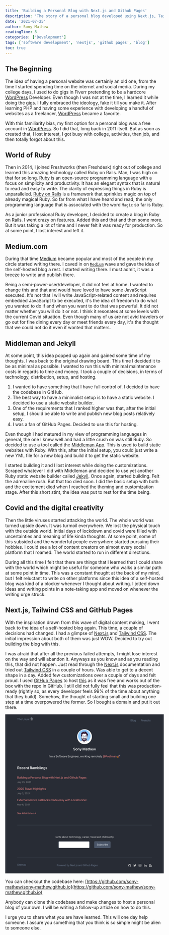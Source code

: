 ```yaml
---
title: 'Building a Personal Blog with Next.js and Github Pages'
description: 'The story of a personal blog developed using Next.js, Tailwind CSS and hosted freely using GitHub Pages.'
date: '2021-07-25'
author: Sony Mathew
readingTime: 8
categories: ['Development']
tags: ['software development', 'nextjs', 'github pages', 'blog']
toc: true
---
```


## The Beginning

The idea of having a personal website was certainly an old one, from the time I started spending time on the internet and social media. During my college days, I used to do gigs in Fiverr pretending to be a hardcore [WordPress](https://wordpress.com/) Developer. Even though I was not at the time, I learned it while doing the gigs. I fully embraced the ideology, fake it till you make it. After learning PHP and having some experience with developing a handful of websites as a freelancer, [WordPress](https://wordpress.com/) became a favorite.

With this familiarity bias, my first option for a personal blog was a free account in [WordPress](https://wordpress.com/). So I did that, long back in 2011 itself. But as soon as created that, I lost interest, I got busy with college, activities, then job, and then totally forgot about this.

## World of Ruby

Then in 2014, I joined Freshworks (then Freshdesk) right out of college and learned this amazing technology called Ruby on Rails. Man, I was high on that for so long. [Ruby](https://www.ruby-lang.org/en/) is an open-source programming language with a focus on simplicity and productivity. It has an elegant syntax that is natural to read and easy to write. The clarity of expressing things in Ruby is unparalleled. [Ruby on Rails](https://rubyonrails.org/) is a framework that sprinkles magic on top of already magical Ruby. So far from what I have heard and read, the only programming language that is associated with the word `Magic` so far is Ruby.

As a junior professional Ruby developer, I decided to create a blog in Ruby on Rails. I went crazy on features. Added this and that and then some more. But it was taking a lot of time and I never felt it was ready for production. So at some point, I lost interest and left it.

## Medium.com

During that time [Medium](https://medium.com/) became popular and most of the people in my circle started writing there. I caved in on [`Medium`](https://medium.com/) wave and gave the idea of the self-hosted blog a rest. I started writing there. I must admit, it was a breeze to write and publish there.

Being a semi-power-user/developer, it did not feel at home. I wanted to change this and that and would have loved to have some JavaScript executed. It's not that I will write JavaScript-related content and requires embedded JavaScript to be executed, it's the idea of freedom to do what you wanted to do if and when you want to do that was powerful. It did not matter whether you will do it or not. I think it resonates at some levels with the current Covid situation. Even though many of us are not avid travelers or go out for fine dining every day or meet friends every day, it's the thought that we could not do it even if wanted that matters.

## Middleman and Jekyll

At some point, this idea popped up again and gained some time of my thoughts. I was back to the original drawing board. This time I decided it to be as minimal as possible. I wanted to run this with minimal maintenance costs in regards to time and money. I took a couple of decisions, in terms of technology, distribution, setup, and hosting.
1. I wanted to have something that I have full control of. I decided to have the codebase in GitHub.
2. The best way to have a minimalist setup is to have a static website. I decided to use a  static website builder.
3. One of the requirements that I ranked higher was that, after the initial setup, I should be able to write and publish new blog posts relatively easy.
4. I was a fan of GitHub Pages. Decided to use this for hosting.

Even though I had matured in my view of programming languages in general, the one I knew well and had a little crush on was still Ruby. So decided to use a tool called the [Middleman App](https://middlemanapp.com/). This is used to build static websites with Ruby. With this, after the initial setup, you could just write a new YML file for a new blog and build it to get the static website.

I started building it and I lost interest while doing the customizations. Scraped whatever I did with Middleman and decided to use yet another Ruby static website builder called [Jekyll](https://jekyllrb.com/). Once again, started building. Felt the adrenaline rush. But that too died soon. I did the basic setup with both and the excitement died when I reached the theming and customization stage. After this short stint, the idea was put to rest for the time being. 

## Covid and the digital creativity

Then the little viruses started attacking the world. The whole world was turned upside down. It was turmoil everywhere. We lost the physical touch with the outside world. Initial days of lockdown and covid were filled with uncertainties and meaning of life kinda thoughts. At some point, some of this subsided and the wonderful people everywhere started pursuing their hobbies. I could see a lot of content creators on almost every social platform that I roamed. The world started to run in different directions. 

During all this time I felt that there are things that I learned that I could share with the world which might be useful for someone who walks a similar path at some point in time. This was a constant thought at the back of my mind, but I felt reluctant to write on other platforms since this idea of a self-hosted blog was kind of a blocker whenever I thought about writing. I jotted down ideas and writing points in a note-taking app and moved on whenever the writing urge struck.

## Next.js, Tailwind CSS and GitHub Pages

With the inspiration drawn from this wave of digital content making, I went back to the idea of a self-hosted blog again. This time, a couple of decisions had changed. I had a glimpse of [Next.js](https://nextjs.org/) and [Tailwind CSS](https://tailwindcss.com/). The initial impression about both of them was just WOW. Decided to try out building the blog with this.

I was afraid that after all the previous failed attempts, I might lose interest on the way and will abandon it. Anyways as you know and as you reading this, that did not happen. Just read through the [Next.js](https://nextjs.org/) documentation and tried out [Tailwind CSS](https://tailwindcss.com/) in a couple of hours. Was able to get to a decent shape in a day. Added few customizations over a couple of days and felt proud. I used [GitHub Pages](https://pages.github.com/) to host [this](https://sony-mathew.github.io) as it was free and works out of the box with the repo in GitHub. I still did not fully feel that this was production-ready (rightly so, as every developer feels 99% of the time about anything that they build). Somehow, the thought of starting small and building one step at a time overpowered the former. So I bought a domain and put it out there.

<img src="/images/posts/building-personal-blog-using-nextjs-and-github-pages/sony-mathew-com.png" />

You can checkout the codebase here: [https://github.com/sony-mathew/sony-mathew.github.io](https://github.com/sony-mathew/sony-mathew.github.io)

Anybody can clone this codebase and make changes to host a personal blog of your own. I will be writing a follow-up article on how to do this.

I urge you to share what you are have learned. This will one day help someone. I assure you something that you think is so simple might be alien to someone else.

